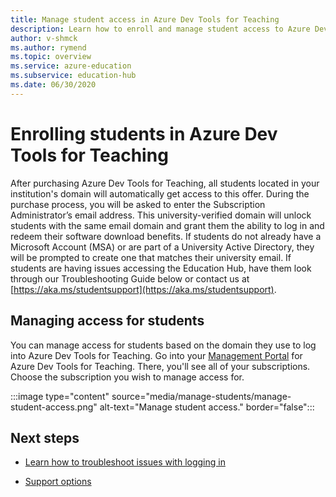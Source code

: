 ```yaml
---	
title: Manage student access in Azure Dev Tools for Teaching	
description: Learn how to enroll and manage student access to Azure Dev Tools for Teaching.	
author: v-shmck	
ms.author: rymend	
ms.topic: overview	
ms.service: azure-education
ms.subservice: education-hub
ms.date: 06/30/2020	
---	
```


# Enrolling students in Azure Dev Tools for Teaching
After purchasing Azure Dev Tools for Teaching, all students located in your institution's domain will automatically get access to this offer. During the purchase process, you will be asked to	enter the Subscription Administrator’s email address. This university-verified domain will unlock students with the same email domain and grant them the ability to log in and redeem their software download benefits. If students do not already have a Microsoft Account (MSA) or are part of a University Active Directory, they will be prompted to create one that matches their university email. If students are having issues accessing the Education Hub, have them look through our Troubleshooting Guide below or contact us at [https://aka.ms/studentsupport](https://aka.ms/studentsupport).

## Managing access for students
You can manage access for students based on the domain they use to log into Azure Dev Tools for Teaching. Go into your [Management Portal](https://azureforeducation.microsoft.com/en-us/account/Subscriptions) for Azure Dev Tools for	Teaching. There, you'll see all of your subscriptions. Choose the subscription you wish to manage access for.

:::image type="content" source="media/manage-students/manage-student-access.png" alt-text="Manage student access." border="false":::

## Next steps	
- [Learn how to troubleshoot issues with logging in](troubleshoot-login.md)

- [Support options](program-support.md)
